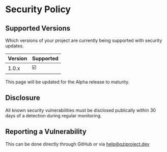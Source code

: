# Security Policy

## Supported Versions

Which versions of your project are
currently being supported with security updates.

| Version | Supported          |
| ------- | ------------------ |
| 1.0.x   | ☑️                 |

This page will be updated for the Alpha release to maturity.

## Disclosure

All known security vulnerabilities must be disclosed publically within 30 days of a detection during regular monitoring.

## Reporting a Vulnerability

This can be done directly through GitHub or via help@oziproject.dev

